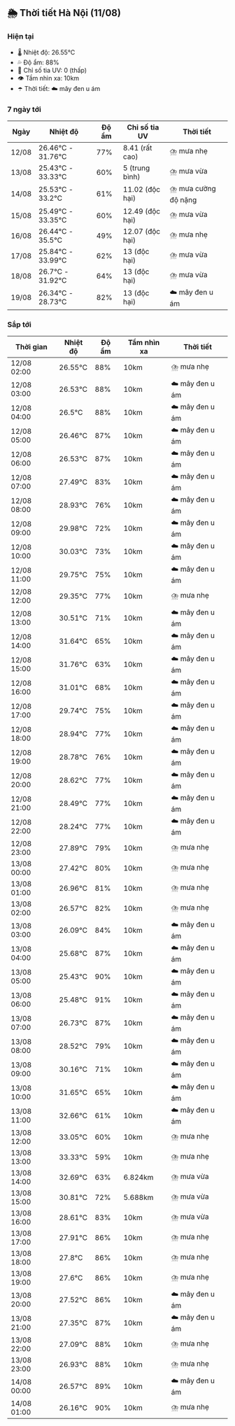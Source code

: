 ## 🌦️ Thời tiết Hà Nội (11/08)

### Hiện tại

- 🌡️ Nhiệt độ: 26.55℃
- 💦 Độ ẩm: 88%
- 🌟 Chỉ số tia UV: 0 (thấp)
- 👁️ Tầm nhìn xa: 10km
- ☂️ Thời tiết: ☁️ mây đen u ám

### 7 ngày tới

| Ngày | Nhiệt độ | Độ ẩm | Chỉ số tia UV | Thời tiết |
| --- | --- | --- | --- | --- |
| 12/08 | 26.46℃ - 31.76℃ | 77% | 8.41 (rất cao) | ⛈️ mưa nhẹ |
| 13/08 | 25.43℃ - 33.33℃ | 60% | 5 (trung bình) | ⛈️ mưa vừa |
| 14/08 | 25.53℃ - 33.2℃ | 61% | 11.02 (độc hại) | ⛈️ mưa cường độ nặng |
| 15/08 | 25.49℃ - 33.35℃ | 60% | 12.49 (độc hại) | ⛈️ mưa vừa |
| 16/08 | 26.44℃ - 35.5℃ | 49% | 12.07 (độc hại) | ⛈️ mưa nhẹ |
| 17/08 | 25.84℃ - 33.99℃ | 62% | 13 (độc hại) | ⛈️ mưa vừa |
| 18/08 | 26.7℃ - 31.92℃ | 64% | 13 (độc hại) | ⛈️ mưa vừa |
| 19/08 | 26.34℃ - 28.73℃ | 82% | 13 (độc hại) | ☁️ mây đen u ám |

### Sắp tới

| Thời gian | Nhiệt độ | Độ ẩm | Tầm nhìn xa | Thời tiết |
| --- | --- | --- | --- | --- |
| 12/08 02:00 | 26.55℃ | 88% | 10km | ⛈️ mưa nhẹ |
| 12/08 03:00 | 26.53℃ | 88% | 10km | ☁️ mây đen u ám |
| 12/08 04:00 | 26.5℃ | 88% | 10km | ☁️ mây đen u ám |
| 12/08 05:00 | 26.46℃ | 87% | 10km | ☁️ mây đen u ám |
| 12/08 06:00 | 26.53℃ | 87% | 10km | ☁️ mây đen u ám |
| 12/08 07:00 | 27.49℃ | 83% | 10km | ☁️ mây đen u ám |
| 12/08 08:00 | 28.93℃ | 76% | 10km | ☁️ mây đen u ám |
| 12/08 09:00 | 29.98℃ | 72% | 10km | ☁️ mây đen u ám |
| 12/08 10:00 | 30.03℃ | 73% | 10km | ☁️ mây đen u ám |
| 12/08 11:00 | 29.75℃ | 75% | 10km | ☁️ mây đen u ám |
| 12/08 12:00 | 29.35℃ | 77% | 10km | ⛈️ mưa nhẹ |
| 12/08 13:00 | 30.51℃ | 71% | 10km | ☁️ mây đen u ám |
| 12/08 14:00 | 31.64℃ | 65% | 10km | ☁️ mây đen u ám |
| 12/08 15:00 | 31.76℃ | 63% | 10km | ☁️ mây đen u ám |
| 12/08 16:00 | 31.01℃ | 68% | 10km | ☁️ mây đen u ám |
| 12/08 17:00 | 29.74℃ | 75% | 10km | ☁️ mây đen u ám |
| 12/08 18:00 | 28.94℃ | 77% | 10km | ☁️ mây đen u ám |
| 12/08 19:00 | 28.78℃ | 76% | 10km | ☁️ mây đen u ám |
| 12/08 20:00 | 28.62℃ | 77% | 10km | ☁️ mây đen u ám |
| 12/08 21:00 | 28.49℃ | 77% | 10km | ☁️ mây đen u ám |
| 12/08 22:00 | 28.24℃ | 77% | 10km | ☁️ mây đen u ám |
| 12/08 23:00 | 27.89℃ | 79% | 10km | ⛈️ mưa nhẹ |
| 13/08 00:00 | 27.42℃ | 80% | 10km | ⛈️ mưa nhẹ |
| 13/08 01:00 | 26.96℃ | 81% | 10km | ⛈️ mưa nhẹ |
| 13/08 02:00 | 26.57℃ | 82% | 10km | ⛈️ mưa nhẹ |
| 13/08 03:00 | 26.09℃ | 84% | 10km | ☁️ mây đen u ám |
| 13/08 04:00 | 25.68℃ | 87% | 10km | ☁️ mây đen u ám |
| 13/08 05:00 | 25.43℃ | 90% | 10km | ☁️ mây đen u ám |
| 13/08 06:00 | 25.48℃ | 91% | 10km | ☁️ mây đen u ám |
| 13/08 07:00 | 26.73℃ | 87% | 10km | ☁️ mây đen u ám |
| 13/08 08:00 | 28.52℃ | 79% | 10km | ☁️ mây đen u ám |
| 13/08 09:00 | 30.16℃ | 71% | 10km | ☁️ mây đen u ám |
| 13/08 10:00 | 31.65℃ | 65% | 10km | ☁️ mây đen u ám |
| 13/08 11:00 | 32.66℃ | 61% | 10km | ☁️ mây đen u ám |
| 13/08 12:00 | 33.05℃ | 60% | 10km | ⛈️ mưa nhẹ |
| 13/08 13:00 | 33.33℃ | 59% | 10km | ⛈️ mưa nhẹ |
| 13/08 14:00 | 32.69℃ | 63% | 6.824km | ⛈️ mưa vừa |
| 13/08 15:00 | 30.81℃ | 72% | 5.688km | ⛈️ mưa vừa |
| 13/08 16:00 | 28.61℃ | 83% | 10km | ⛈️ mưa vừa |
| 13/08 17:00 | 27.91℃ | 86% | 10km | ⛈️ mưa nhẹ |
| 13/08 18:00 | 27.8℃ | 86% | 10km | ⛈️ mưa nhẹ |
| 13/08 19:00 | 27.6℃ | 86% | 10km | ⛈️ mưa nhẹ |
| 13/08 20:00 | 27.52℃ | 86% | 10km | ☁️ mây đen u ám |
| 13/08 21:00 | 27.35℃ | 87% | 10km | ☁️ mây đen u ám |
| 13/08 22:00 | 27.09℃ | 88% | 10km | ⛈️ mưa nhẹ |
| 13/08 23:00 | 26.93℃ | 88% | 10km | ⛈️ mưa nhẹ |
| 14/08 00:00 | 26.57℃ | 89% | 10km | ☁️ mây đen u ám |
| 14/08 01:00 | 26.16℃ | 90% | 10km | ⛈️ mưa nhẹ |
